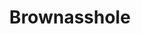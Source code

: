 ---
title: Brownasshole
crosslinks:
- Asshole_Lover
- GirlsRimGuys
- asshole
- AsiansGoneWild
- rearpussy
---